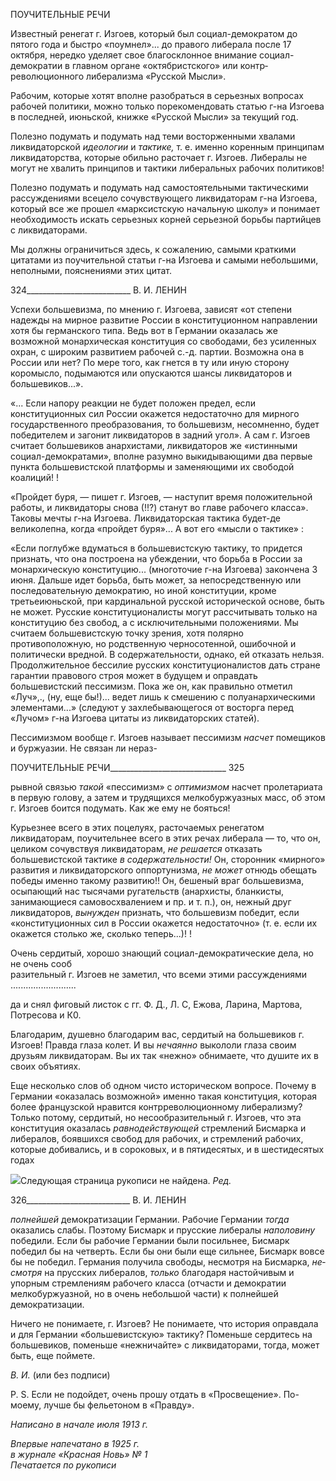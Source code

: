 ПОУЧИТЕЛЬНЫЕ РЕЧИ

Известный ренегат г. Изгоев, который был социал-демократом до пятого года и бы­стро «поумнел»... до правого либерала после 17 октября, нередко уделяет свое благо­склонное внимание социал-демократии в главном органе «октябристского» или контр­революционного либерализма «Русской Мысли».

Рабочим, которые хотят вполне разобраться в серьезных вопросах рабочей полити­ки, можно только порекомендовать статью г-на Изгоева в последней, июньской, книж­ке «Русской Мысли» за текущий год.

Полезно подумать и подумать над теми восторженными хвалами ликвидаторской _идеологии_ и _тактике,_ т. е. именно коренным принципам ликвидаторства, которые обильно расточает г. Изгоев. Либералы не могут не хвалить принципов и тактики либе­ральных рабочих политиков!

Полезно подумать и подумать над самостоятельными тактическими рассуждениями всецело сочувствующего ликвидаторам г-на Изгоева, который все же прошел «маркси­стскую начальную школу» и понимает необходимость искать серьезных корней серьез­ной борьбы партийцев с ликвидаторами.

Мы должны ограничиться здесь, к сожалению, самыми краткими цитатами из по­учительной статьи г-на Изгоева и самыми небольшими, неполными, пояснениями этих цитат.

  

324__________________________ В. И. ЛЕНИН

Успехи большевизма, по мнению г. Изгоева, зависят «от степени надежды на мирное развитие России в конституционном направлении хотя бы германского типа. Ведь вот в Германии оказалась же возможной монархическая конституция со свободами, без уси­ленных охран, с широким развитием рабочей с.-д. партии. Возможна она в России или нет? По мере того, как гнется в ту или иную сторону коромысло, подымаются или опускаются шансы ликвидаторов и большевиков...».

«... Если напору реакции не будет положен предел, если конституционных сил Рос­сии окажется недостаточно для мирного государственного преобразования, то больше­визм, несомненно, будет победителем и загонит ликвидаторов в задний угол». А сам г. Изгоев считает большевиков анархистами, ликвидаторов же «истинными социал-демократами», вполне разумно выкидывающими два первые пункта большевистской платформы и заменяющими их свободой коалиций! !

«Пройдет буря, — пишет г. Изгоев, — наступит время положительной работы, и ли­квидаторы снова (!!?) станут во главе рабочего класса». Таковы мечты г-на Изгоева. Ликвидаторская тактика будет-де великолепна, когда «пройдет буря»... А вот его «мыс­ли о тактике» :

«Если поглубже вдуматься в большевистскую тактику, то придется признать, что она построена на убеждении, что борьба в России за монархическую конституцию... (многоточие г-на Изгоева) закончена 3 июня. Дальше идет борьба, быть может, за непосредственную или последовательную демократию, но иной конституции, кроме третьеиюньской, при кардинальной русской исторической основе, быть не мо­жет. Русские конституционалисты могут рассчитывать только на конституцию без свобод, а с исключи­тельными положениями. Мы считаем большевистскую точку зрения, хотя полярно противоположную, но родственную черносотенной, ошибочной и политически вредной. В содержательности, однако, ей отка­зать нельзя. Продолжительное бессилие русских конституционалистов дать стране гарантии правового строя может в будущем и оправдать большевистский пессимизм. Пока же он, как правильно отметил «Луч»,., (ну, еще бы!)... ведет лишь к смешению с полуанархическими элементами...» (следуют у захле­бывающегося от восторга перед «Лучом» г-на Изгоева цитаты из ликвидаторских статей).

Пессимизмом вообще г. Изгоев называет пессимизм _насчет_ помещиков и буржуа­зии. Не связан ли нераз-

  

ПОУЧИТЕЛЬНЫЕ РЕЧИ_____________________________ 325

рывной связью _такой_ «пессимизм» с _оптимизмом_ насчет пролетариата в первую голо­ву, а затем и трудящихся мелкобуржуазных масс, об этом г. Изгоев боится подумать. Как же ему не бояться!

Курьезнее всего в этих поцелуях, расточаемых ренегатом ликвидаторам, поучитель­нее всего в этих речах либерала — то, что он, целиком сочувствуя ликвидаторам, _не решается_ отказать большевистской тактике _в содержательности!_ Он, сторонник «мирного» развития и ликвидаторского оппортунизма, _не может_ отнюдь обещать по­беды именно такому развитию!! Он, бешеный враг большевизма, осыпающий нас ты­сячами ругательств (анархисты, бланкисты, занимающиеся самовосхвалением и пр. и т. п.), он, нежный друг ликвидаторов, _вынужден_ признать, что большевизм победит, если «конституционных сил в России окажется недостаточно» (т. е. если их окажется столько же, сколько теперь...)! !

Очень сердитый, хорошо знающий социал-демократические дела, но не очень сооб­  
разительный г. Изгоев не заметил, что всеми этими рассуждениями   ..........................

да и снял фиговый листок с гг. Ф. Д., Л. С, Ежова, Ларина, Мартова, Потресова и К0.

Благодарим, душевно благодарим вас, сердитый на большевиков г. Изгоев! Правда глаза колет. И вы _нечаянно_ выкололи глаза своим друзьям ликвидаторам. Вы их так «нежно» обнимаете, что душите их в своих объятиях.

Еще несколько слов об одном чисто историческом вопросе. Почему в Германии «оказалась возможной» именно такая конституция, которая более французской нравит­ся контрреволюционному либерализму? Только потому, сердитый, но несообразитель­ный г. Изгоев, что эта конституция оказалась _равнодействующей_ стремлений Бисмарка и либералов, боявшихся свобод для рабочих, и стремлений рабочих, которые добива­лись, и в сороковых, и в пятидесятых, и в шестидесятых годах

![](file:///C:/Users/bot32/AppData/Local/Temp/msohtmlclip1/01/clip_image001.png)Следующая страница рукописи не найдена. _Ред._

  

326__________________________ В. И. ЛЕНИН

_полнейшей_ демократизации Германии. Рабочие Германии _тогда_ оказались слабы. По­этому Бисмарк и прусские либералы _наполовину_ победили. Если бы рабочие Германии были посильнее, Бисмарк победил бы на четверть. Если бы они были еще сильнее, Бисмарк вовсе бы не победил. Германия получила свободы, несмотря на Бисмарка, _не­смотря_ на прусских либералов, _только_ благодаря настойчивым и упорным стремлени­ям рабочего класса (отчасти и демократии мелкобуржуазной, но в очень небольшой части) к полнейшей демократизации.

Ничего не понимаете, г. Изгоев? Не понимаете, что история оправдала и для Герма­нии «большевистскую» тактику? Поменьше сердитесь на большевиков, поменьше «нежничайте» с ликвидаторами, тогда, может быть, еще поймете.

_В. И._ (или без подписи)

P. S. Если не подойдет, очень прошу отдать в «Просвещение». По-моему, лучше бы фельетоном в «Правду».

_Написано в начале июля 1913 г._

_Впервые напечатано в 1925 г.  
в журнале «Красная Новь» № 1                                                           Печатается по рукописи_